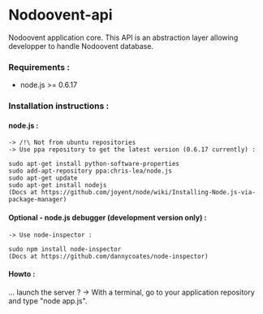 # Nodoovent-api

Nodoovent application core.
This API is an abstraction layer allowing developper to handle Nodoovent database.

### Requirements :

* node.js >= 0.6.17

### Installation instructions :

#### node.js :

	-> /!\ Not from ubuntu repositories
	-> Use ppa repository to get the latest version (0.6.17 currently) :

	sudo apt-get install python-software-properties
	sudo add-apt-repository ppa:chris-lea/node.js
	sudo apt-get update
	sudo apt-get install nodejs
	(Docs at https://github.com/joyent/node/wiki/Installing-Node.js-via-package-manager)	

#### Optional - node.js debugger (development version only) :

	-> Use node-inspector :

	sudo npm install node-inspector
	(Docs at https://github.com/dannycoates/node-inspector)

#### Howto :

... launch the server ?
-> With a terminal, go to your application repository and type "node app.js".
